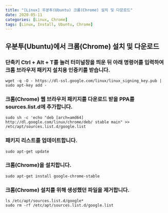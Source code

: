```yaml
---
title: "[Linux] 우분투(Ubuntu) 크롬(Chrome) 설치 및 다운로드"
date: 2020-05-11
categories: [Linux, Chrome]
tags: [Linux, Install, Ubuntu, Chrome]
---
```


## 우분투(Ubuntu)에서 크롬(Chrome) 설치 및 다운로드
### 단축키 Ctrl + Alt + T를 눌러 터미널창을 띄운 뒤 아래 명령어를 입력하여 크롬 브라우저 패키지 설치용 인증키를 받습니다.
```
wget -q -O - https://dl-ssl.google.com/linux/linux_signing_key.pub | sudo apt-key add -
```

### 크롬(Chrome) 웹 브라우저 패키지를 다운로드 받을 PPA를 sources.list.d에 추가합니다.
```
sudo sh -c 'echo "deb [arch=amd64] http://dl.google.com/linux/chrome/deb/ stable main" >> /etc/apt/sources.list.d/google.list
```

### 패키지 리스트를 업데이트합니다.
```
sudo apt-get update
```

### 크롬(Chrome)을 설치합니다.
```
sudo apt-get install google-chrome-stable
```

### 크롬(Chrome) 설치를 위해 생성했던 파일을 제거합니다.
```
ls /etc/apt/sources.list.d/google*
sudo rm -rf /etc/apt/sources.list.d/google.list
```